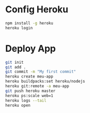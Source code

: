 # Config Heroku
```bash
npm install -g heroku
heroku login
```
# Deploy App

```bash
git init
git add .
git commit -m "My first commit"
heroku create meu-app 
heroku buildpacks:set heroku/nodejs
heroku git:remote -a meu-app
git push heroku master
heroku ps:scale web=1
heroku logs --tail
heroku open
```